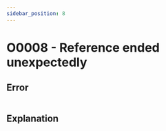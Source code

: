 ```yaml
---
sidebar_position: 8
---
```


# O0008 - Reference ended unexpectedly

## Error

```erlang
```

## Explanation
